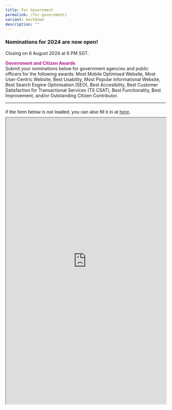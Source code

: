 ```yaml
---
title: For Government
permalink: /for-government/
variant: markdown
description: ""
---
```

<style type="text/css">
.content h4 {
    color: #B41E8E;
    font-weight: 700;
}
</style>
<h3>Nominations for 2024 are now open!</h3>
Closing on 6 August 2024 at 6 PM SGT.
<p><strong style="color:#B41E8E;">Government and Citizen Awards</strong><br>
Submit your nominations below for government agencies and public officers for the following awards: Most Mobile Optimised Website, Most User-Centric Website, Best Usability, Most Popular Informational Website, Best Search Engine Optimisation (SEO), Best Accesibility, Best Customer Satisfaction for Transactional Services (TS CSAT), Best Functionality, Best Improvement, and/or Outstanding Citizen Contributor.</p>
<hr>
<div style="font-family: Sans-Serif; font-size: 15px; color: #000; opacity: 0.9; padding-top: 5px; padding-bottom: 8px;"> If the form below is not loaded, you can also fill it in at <a href="https://form.gov.sg/6638aa9eaeb82af7d970caa3">here</a>. </div>  <iframe style="width: 100%; height: 900px" src="https://form.gov.sg/6638aa9eaeb82af7d970caa3" id="iframe"></iframe>
